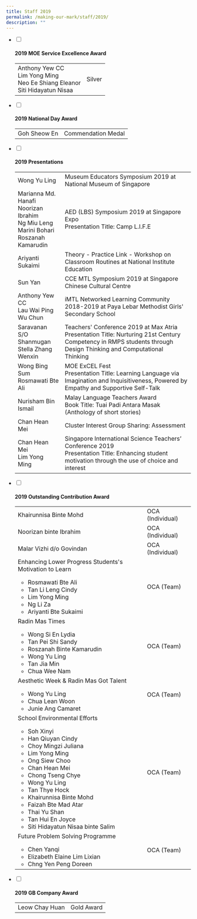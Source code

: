 ```yaml
---
title: Staff 2019
permalink: /making-our-mark/staff/2019/
description: ""
---
```



<ul class="jekyllcodex_accordion">
<li><input id="accordion1" type="checkbox" /> <label for="accordion1"><h4><strong>2019 MOE Service Excellence Award</strong></h4></label>
<div>
<table>
<tbody>
<tr>
<td>Anthony Yew CC<br />Lim Yong Ming<br />Neo Ee Shiang Eleanor<br />Siti Hidayatun Nisaa</td>
<td>Silver</td>
</tr>
</tbody>
</table>
</div>
</li>
<li><input id="accordion2" type="checkbox" /> <label for="accordion2"><h4><strong>2019 National Day Award</strong></h4></label>
<div>
<table>
<tbody>
<tr>
<td>Goh Sheow En</td>
<td>Commendation Medal</td>
</tr>
</tbody>
</table>
</div>
</li>
<li><input id="accordion3" type="checkbox" /> <label for="accordion3"><h4><strong>2019 Presentations</strong></h4></label>
<div>
<table>
<tbody>
<tr>
<td>Wong Yu Ling</td>
<td>Museum Educators Symposium 2019 at National Museum of Singapore</td>
</tr>
<tr>
<td>Marianna Md. Hanafi<br />Noorizan Ibrahim<br />Ng Miu Leng<br />Marini Bohari<br />Roszanah Kamarudin</td>
<td>AED (LBS) Symposium 2019 at Singapore Expo<br />Presentation Title: Camp L.I.F.E</td>
</tr>
<tr>
<td>Ariyanti Sukaimi</td>
<td>Theory - Practice Link - Workshop on Classroom Routines at National Institute Education&nbsp;</td>
</tr>
<tr>
<td>Sun Yan</td>
<td>CCE MTL Symposium 2019 at Singapore Chinese Cultural Centre</td>
</tr>
<tr>
<td>Anthony Yew CC<br />Lau Wai Ping<br />Wu Chun</td>
<td>iMTL Networked Learning Community 2018-2019 at Paya Lebar Methodist Girls' Secondary School</td>
</tr>
<tr>
<td>Saravanan S/O Shanmugan<br />Stella Zhang Wenxin</td>
<td>Teachers' Conference 2019 at Max Atria Presentation Title: Nurturing 21st Century Competency in RMPS students through Design Thinking and Computational Thinking</td>
</tr>
<tr>
<td>Wong Bing Sum<br />Rosmawati Bte Ali</td>
<td>MOE ExCEL Fest<br />Presentation Title: Learning Language via Imagination and Inquisitiveness, Powered by Empathy and Supportive Self-Talk</td>
</tr>
<tr>
<td>Nurisham Bin Ismail</td>
<td>Malay Language Teachers Award<br />Book Title: Tuai Padi Antara Masak<br />(Anthology of short stories)</td>
</tr>
<tr>
<td>Chan Hean Mei&nbsp;</td>
<td>Cluster Interest Group Sharing: Assessment</td>
</tr>
<tr>
<td>Chan Hean Mei<br />Lim Yong Ming&nbsp;</td>
<td>Singapore International Science Teachers&rsquo; Conference 2019<br />Presentation Title: Enhancing student motivation through the use of choice and interest</td>
</tr>
</tbody>
</table>
</div>
</li>
<li><input id="accordion4" type="checkbox" /> <label for="accordion4"><h4><strong>2019 Outstanding Contribution Award</strong></h4></label>
<div>
<table>
<tbody>
<tr>
<td>Khairunnisa Binte Mohd</td>
<td>OCA (Individual)</td>
</tr>
<tr>
<td>Noorizan binte Ibrahim</td>
<td>OCA (Individual)</td>
</tr>
<tr>
<td>Malar Vizhi d/o Govindan</td>
<td>OCA (Individual)</td>
</tr>
<tr>
<td>
<div>Enhancing Lower Progress Students's Motivation to Learn</div>
<ul>
<li>Rosmawati Bte Ali</li>
<li>Tan Li Leng Cindy</li>
<li>Lim Yong Ming</li>
<li>Ng Li Za</li>
<li>Ariyanti Bte Sukaimi</li>
</ul>
</td>
<td>OCA (Team)</td>
</tr>
<tr>
<td>
<div>Radin Mas Times</div>
<ul>
<li>Wong Si En Lydia</li>
<li>Tan Pei Shi Sandy</li>
<li>Roszanah Binte Kamarudin</li>
<li>Wong Yu Ling</li>
<li>Tan Jia Min</li>
<li>Chua Wee Nam</li>
</ul>
</td>
<td>OCA (Team)</td>
</tr>
<tr>
<td>
<div>Aesthetic Week &amp; Radin Mas Got Talent</div>
<ul>
<li>Wong Yu Ling</li>
<li>Chua Lean Woon</li>
<li>Junie Ang Camaret</li>
</ul>
</td>
<td>OCA (Team)</td>
</tr>
<tr>
<td>
<div>School Environmental Efforts</div>
<ul>
<li>Soh Xinyi&nbsp;</li>
<li>Han Qiuyan Cindy</li>
<li>Choy Mingzi Juliana</li>
<li>Lim Yong Ming</li>
<li>Ong Siew Choo&nbsp;</li>
<li>Chan Hean Mei&nbsp;</li>
<li>Chong Tseng Chye&nbsp;</li>
<li>Wong Yu Ling&nbsp;</li>
<li>Tan Thye Hock&nbsp;</li>
<li>Khairunnisa Binte Mohd&nbsp;</li>
<li>Faizah Bte Mad Atar&nbsp;</li>
<li>Thai Yu Shan&nbsp;</li>
<li>Tan Hui En Joyce&nbsp;</li>
<li>Siti Hidayatun Nisaa binte Salim</li>
</ul>
</td>
<td>OCA (Team)</td>
</tr>
<tr>
<td>
<div>Future Problem Solving Programme</div>
<ul>
<li>Chen Yanqi&nbsp;</li>
<li>Elizabeth Elaine Lim Lixian&nbsp;</li>
<li>Chng Yen Peng Doreen</li>
</ul>
</td>
<td>OCA (Team)&nbsp;</td>
</tr>
</tbody>
</table>
</div>
</li>
<li><input id="accordion5" type="checkbox" /> <label for="accordion5"><h4><strong>2019 GB Company Award</strong></h4></label>
<div>
<table>
<tbody>
<tr>
<td>Leow Chay Huan</td>
<td>Gold Award</td>
</tr>
</tbody>
</table>
</div>
</li>
</ul>